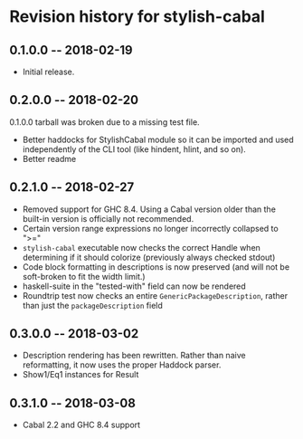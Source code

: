 # Revision history for stylish-cabal

## 0.1.0.0  -- 2018-02-19

* Initial release.

## 0.2.0.0 -- 2018-02-20

0.1.0.0 tarball was broken due to a missing test file.

* Better haddocks for StylishCabal module so it can be imported and used independently of
  the CLI tool (like hindent, hlint, and so on).
* Better readme

## 0.2.1.0 -- 2018-02-27

* Removed support for GHC 8.4. Using a Cabal version older than the built-in version is
  officially not recommended.
* Certain version range expressions no longer incorrectly collapsed to ">="
* `stylish-cabal` executable now checks the correct Handle when determining if it should colorize (previously always checked stdout)
* Code block formatting in descriptions is now preserved (and will not be soft-broken to fit the width limit.)
* haskell-suite in the "tested-with" field can now be rendered
* Roundtrip test now checks an entire `GenericPackageDescription`, rather than just the `packageDescription` field

## 0.3.0.0 -- 2018-03-02

* Description rendering has been rewritten. Rather than naive reformatting, it now uses
  the proper Haddock parser.
* Show1/Eq1 instances for Result

## 0.3.1.0 -- 2018-03-08

* Cabal 2.2 and GHC 8.4 support
